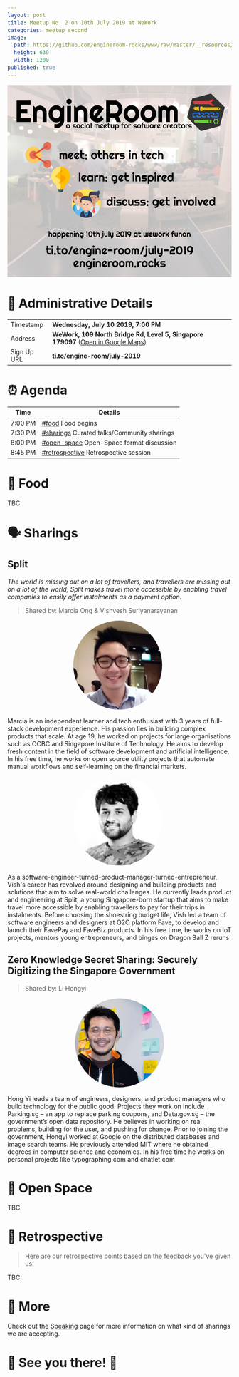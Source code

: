 ```yaml
---
layout: post
title: Meetup No. 2 on 10th July 2019 at WeWork
categories: meetup second
image:
  path: https://github.com/engineroom-rocks/www/raw/master/__resources/marketing/201907-flyer/201907-flyer-1000.jpg
  height: 630
  width: 1200
published: true
---
```


![EngineRoom July 2019 Edition](https://github.com/engineroom-rocks/www/raw/master/__resources/marketing/201907-flyer/201907-flyer-1000.jpg)

# 📍 Administrative Details

| | |
| --- | --- |
| Timestamp | **Wednesday, July 10 2019, 7:00 PM** |
| Address | **WeWork, 109 North Bridge Rd, Level 5, Singapore 179097** ([Open in Google Maps](https://goo.gl/maps/188npkj9eEngN1gq7)) |
| Sign Up URL | **[ti.to/engine-room/july-2019](https://ti.to/engine-room/july-2019)** |

# ⏰ Agenda

| Time | Details |
| --- | --- |
| 7:00 PM | [#food](#-food) Food begins |
| 7:30 PM | [#sharings](#-sharings) Curated talks/Community sharings |
| 8:00 PM | [#open-space](#-open-space) Open-Space format discussion |
| 8:45 PM | [#retrospective](#-retrospective) Retrospective session |

# 🍕 Food

TBC

# 🗣 Sharings

## Split

*The world is missing out on a lot of travellers, and travellers are missing out on a lot of the world, Split makes travel more accessible by enabling travel companies to easily offer instalments as a payment option.*

> Shared by: Marcia Ong & Vishvesh Suriyanarayanan

<div style="text-align: center;">
  <img src="/static/marciaong.jpeg" style="max-width: 200px; border-radius: 100%; padding-right: 8px;" />
</div>

Marcia is an independent learner and tech enthusiast with 3 years of full-stack development experience. His passion lies in building complex products that scale. At age 19, he worked on projects for large organisations such as OCBC and Singapore Institute of Technology. He aims to develop fresh content in the field of software development and artificial intelligence. In his free time, he works on open source utility projects that automate manual workflows and self-learning on the financial markets.

<div style="text-align: center;">
  <img src="/static/vishveshsuriyanarayanan.jpeg" style="max-width: 200px; border-radius: 100%; padding-right: 8px;" />
</div>

As a software-engineer-turned-product-manager-turned-entrepreneur, Vish's career has revolved around designing and building products and solutions that aim to solve real-world challenges. He currently leads product and engineering at Split, a young Singapore-born startup that aims to make travel more accessible by enabling travellers to pay for their trips in instalments. Before choosing the shoestring budget life, Vish led a team of software engineers and designers at O2O platform Fave, to develop and launch their FavePay and FaveBiz products. In his free time, he works on IoT projects, mentors young entrepreneurs, and binges on Dragon Ball Z reruns

## Zero Knowledge Secret Sharing: Securely Digitizing the Singapore Government

> Shared by: Li Hongyi

<div style="text-align: center;">
  <img src="/static/lihongyi.png" style="max-width: 200px; border-radius: 100%;" />
</div>

Hong Yi leads a team of engineers, designers, and product managers who build technology for the public good. Projects they work on include Parking.sg – an app to replace parking coupons, and Data.gov.sg – the government’s open data repository. He believes in working on real problems, building for the user, and pushing for change. Prior to joining the government, Hongyi worked at Google on the distributed databases and image search teams. He previously attended MIT where he obtained degrees in computer science and economics. In his free time he works on personal projects like typographing.com and chatlet.com

# 🗽 Open Space

TBC

# 🔬 Retrospective

> Here are our retrospective points based on the feedback you've given us!

TBC

# 📎 More

Check out the [Speaking](/speak) page for more information on what kind of sharings we are accepting.

# 🎉 See you there! 🎊

